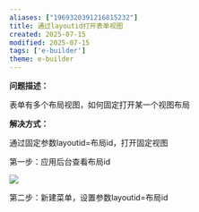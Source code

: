 ```yaml
---
aliases: ["1969320391216815232"]
title: 通过layoutid打开表单视图
created: 2025-07-15
modified: 2025-07-15
tags: ['e-builder']
theme: e-builder
---
```


**问题描述：**

表单有多个布局视图，如何固定打开某一个视图布局

**解决方式：**

通过固定参数layoutid=布局id，打开固定视图

第一步：应用后台查看布局id

![](https://myhelpdoc.oss-cn-heyuan.aliyuncs.com/mdimages/3c47b1dc05a328f6136467fc74c4b165.jpg)

第二步：新建菜单，设置参数layoutid=布局id

